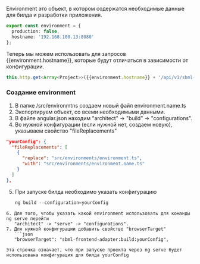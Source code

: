 Environment это объект, в котором содержатся необходимые данные для билда и разработки приложения.

```ts
export const environment = {  
  production: false,  
  hostname: '192.168.100.13:8080'  
};
```

Теперь мы можем использовать для запросов {{environment.hostname}}, которые будут отличаться в зависимости от конфигурации.

```ts
this.http.get<Array<Project>>({{environment.hostname}} + '/api/v1/sbml-core/projects');
```

### Создание environment
1. В папке /src/environmtns создаем новый файл environment.name.ts
2. Экспортируем объект, со всеми необходимыми данными.
3. В файле angular.json находим "architect" -> "build" -> "configurations".
4. Во нужной конфигурации (если нужной нет, создаем новую), указываем свойство "fileReplacements"
```json
"yourConfig": {  
  "fileReplacements": [  
    {      
	  "replace": "src/environments/environment.ts",  
      "with": "src/environments/environment.name.ts"  
    }  
  ]
},
```
5. При запуске билда необходимо указать конфигурацию
   ```ts
   ng build --configuration=yourConfig
```
6. Для того, чтобы указать какой environment использовать для команды ng serve перейти
   "architect" -> "serve" -> "configurations". 
7. Для нужной конфигурации добавить свойство "browserTarget"
   ```json
   "browserTarget": "sbml-frontend-adapter:build:yourConfig",
```
	Эта строчка означает, что при запуске проекта через ng serve будет использована конфигурация для билда yourConfig



